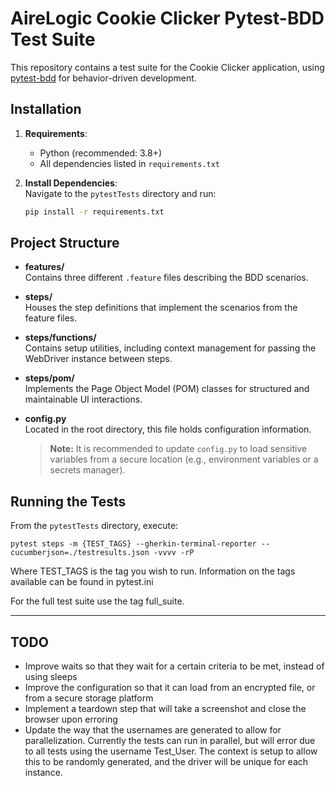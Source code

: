 # AireLogic Cookie Clicker Pytest-BDD Test Suite

This repository contains a test suite for the Cookie Clicker application, using [pytest-bdd](https://pytest-bdd.readthedocs.io/) for behavior-driven development.

## Installation

1. **Requirements**:  
    - Python (recommended: 3.8+)
    - All dependencies listed in `requirements.txt`

2. **Install Dependencies**:  
    Navigate to the `pytestTests` directory and run:
    ```bash
    pip install -r requirements.txt
    ```

## Project Structure

- **features/**  
  Contains three different `.feature` files describing the BDD scenarios.

- **steps/**  
  Houses the step definitions that implement the scenarios from the feature files.

- **steps/functions/**  
  Contains setup utilities, including context management for passing the WebDriver instance between steps.

- **steps/pom/**  
  Implements the Page Object Model (POM) classes for structured and maintainable UI interactions.

- **config.py**  
  Located in the root directory, this file holds configuration information.  
  > **Note:** It is recommended to update `config.py` to load sensitive variables from a secure location (e.g., environment variables or a secrets manager).

## Running the Tests

From the `pytestTests` directory, execute:
```
pytest steps -m {TEST_TAGS} --gherkin-terminal-reporter --cucumberjson=./testresults.json -vvvv -rP
```
Where TEST_TAGS is the tag you wish to run.
Information on the tags available can be found in pytest.ini

For the full test suite use the tag full_suite.

---

## TODO

- Improve waits so that they wait for a certain criteria to be met, instead of using sleeps
- Improve the configuration so that it can load from an encrypted file, or from a secure storage platform
- Implement a teardown step that will take a screenshot and close the browser upon erroring
- Update the way that the usernames are generated to allow for parallelization. Currently the tests can run in parallel, but will error due to all tests using the username Test_User. The context is setup to allow this to be randomly generated, and the driver will be unique for each instance.
